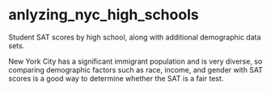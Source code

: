# anlyzing_nyc_high_schools
 Student SAT scores by high school, along with additional demographic data sets.

New York City has a significant immigrant population and is very diverse, so comparing demographic factors such as race, income, and gender with SAT scores is a good way to determine whether the SAT is a fair test.
